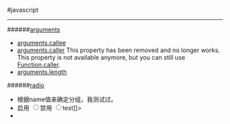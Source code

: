 
#javascript
* * *

######[arguments](https://developer.mozilla.org/en-US/docs/Web/JavaScript/Reference/Functions/arguments)
- [arguments.callee](https://developer.mozilla.org/en-US/docs/Web/JavaScript/Reference/Functions/arguments/callee)
- [arguments.caller](https://developer.mozilla.org/en-US/docs/Web/JavaScript/Reference/Functions/arguments/caller)  This property has been removed and no longer works. This property is not available anymore, but you can still use [Function.caller](https://developer.mozilla.org/en-US/docs/Web/JavaScript/Reference/Global_Objects/Function/caller)\.
- [arguments.length](https://developer.mozilla.org/en-US/docs/Web/JavaScript/Reference/Functions/arguments/length)

######[radio](http://www.w3school.com.cn/jsref/dom_obj_radio.asp)
- 根据name值来确定分组，我测试过。
- <![CDATA[<input type="radio" id="chk01" name="chk">启用
        <input type="radio" id="chk02" name="chk">禁用
        <input type="radio" id="chk03" name="chk111">test]]>
- 





